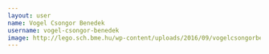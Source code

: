 ```yaml
---
layout: user
name: Vogel Csongor Benedek
username: vogel-csongor-benedek
image: http://lego.sch.bme.hu/wp-content/uploads/2016/09/vogelcsongorbenedek-150x150.jpg
---
```

